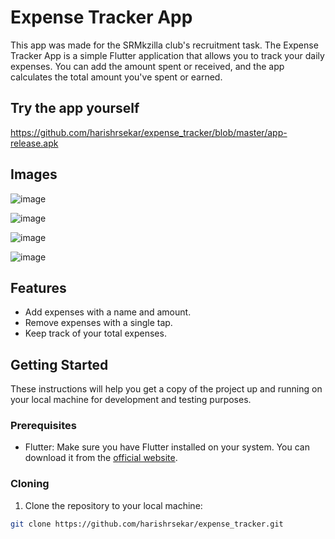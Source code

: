 # Expense Tracker App
This app was made for the SRMkzilla club's recruitment task.
The Expense Tracker App is a simple Flutter application that allows you to track your daily expenses. You can add the amount spent or received, and the app calculates the total amount you've spent or earned.

## Try the app yourself
https://github.com/harishrsekar/expense_tracker/blob/master/app-release.apk

## Images
![image](https://github.com/harishrsekar/expense_tracker/assets/113569972/0c4d2610-de7d-46c3-bc15-b3129f9b40af)

![image](https://github.com/harishrsekar/expense_tracker/assets/113569972/ef1f015b-298f-47d2-ad6e-d97e8ffff1bb)

![image](https://github.com/harishrsekar/expense_tracker/assets/113569972/ac3166f1-6e19-4dbc-828e-a598438ecf7f)

![image](https://github.com/harishrsekar/expense_tracker/assets/113569972/b0e1a2a3-86ff-4d97-aa32-40e03196ee87)

## Features

- Add expenses with a name and amount.
- Remove expenses with a single tap.
- Keep track of your total expenses.

## Getting Started

These instructions will help you get a copy of the project up and running on your local machine for development and testing purposes.

### Prerequisites

- Flutter: Make sure you have Flutter installed on your system. You can download it from the [official website](https://flutter.dev/docs/get-started/install).

### Cloning

1. Clone the repository to your local machine:

```bash
git clone https://github.com/harishrsekar/expense_tracker.git

